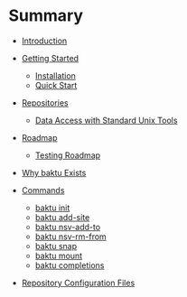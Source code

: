 # Summary

- [Introduction](index.md)
- [Getting Started](getting-started.md)
    - [Installation](installation.md)
    - [Quick Start](quick-start.md)
- [Repositories](repositories/v1/index.md)
    - [Data Access with Standard Unix Tools](repositories/v1/access-with-unix-tools.md)
- [Roadmap](roadmap.md)
    - [Testing Roadmap](testing-roadmap.md)
- [Why baktu Exists](why-baktu-exists.md)

- [Commands]()
    - [baktu init]()
    - [baktu add-site]()
    - [baktu nsv-add-to]()
    - [baktu nsv-rm-from]()
    - [baktu snap]()
    - [baktu mount]()
    - [baktu completions]()
- [Repository Configuration Files]()